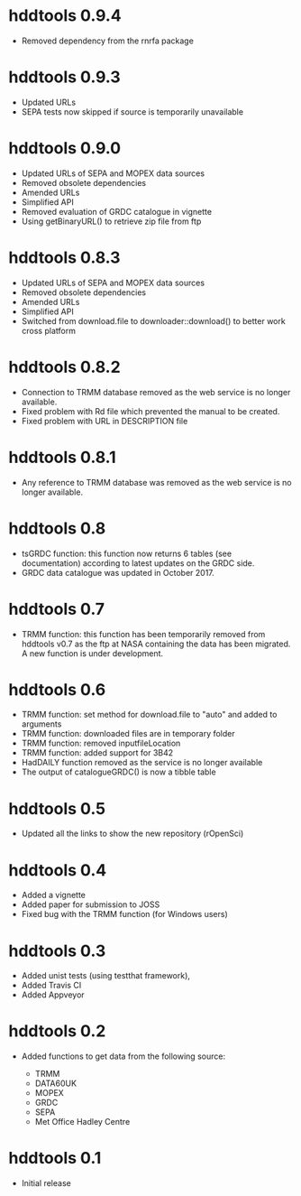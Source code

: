 # hddtools 0.9.4

* Removed dependency from the rnrfa package

# hddtools 0.9.3

* Updated URLs
* SEPA tests now skipped if source is temporarily unavailable

# hddtools 0.9.0

* Updated URLs of SEPA and MOPEX data sources
* Removed obsolete dependencies
* Amended URLs
* Simplified API
* Removed evaluation of GRDC catalogue in vignette
* Using getBinaryURL() to retrieve zip file from ftp

# hddtools 0.8.3

* Updated URLs of SEPA and MOPEX data sources
* Removed obsolete dependencies
* Amended URLs
* Simplified API
* Switched from download.file to downloader::download() to better work cross platform

# hddtools 0.8.2

* Connection to TRMM database removed as the web service is no longer available.
* Fixed problem with Rd file which prevented the manual to be created.
* Fixed problem with URL in DESCRIPTION file

# hddtools 0.8.1

* Any reference to TRMM database was removed as the web service is no longer available.

# hddtools 0.8

* tsGRDC function: this function now returns 6 tables (see documentation) according to latest updates on the GRDC side.
* GRDC data catalogue was updated in October 2017.

# hddtools 0.7

* TRMM function: this function has been temporarily removed from hddtools v0.7 as the ftp at NASA containing the data has been migrated. A new function is under development.

# hddtools 0.6

* TRMM function: set method for download.file to "auto" and added to arguments
* TRMM function: downloaded files are in temporary folder
* TRMM function: removed inputfileLocation
* TRMM function: added support for 3B42
* HadDAILY function removed as the service is no longer available
* The output of catalogueGRDC() is now a tibble table 

# hddtools 0.5

* Updated all the links to show the new repository (rOpenSci)

# hddtools 0.4

* Added a vignette
* Added paper for submission to JOSS
* Fixed bug with the TRMM function (for Windows users)

# hddtools 0.3

* Added unist tests (using testthat framework), 
* Added Travis CI
* Added Appveyor

# hddtools 0.2

* Added functions to get data from the following source:

  - TRMM
  - DATA60UK
  - MOPEX
  - GRDC
  - SEPA
  - Met Office Hadley Centre

# hddtools 0.1

* Initial release
